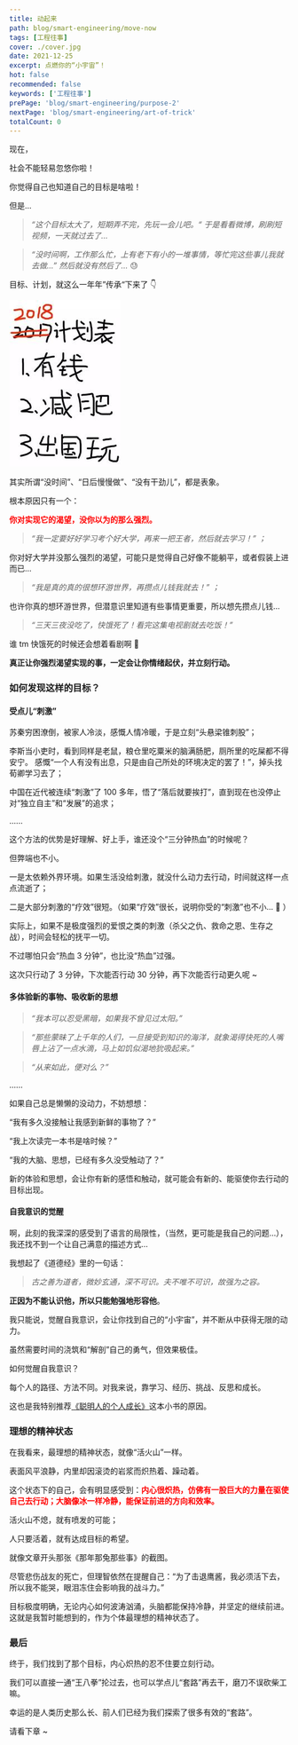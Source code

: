 ```yaml
---
title: 动起来
path: blog/smart-engineering/move-now
tags: [工程往事]
cover: ./cover.jpg
date: 2021-12-25
excerpt: 点燃你的“小宇宙”！
hot: false
recommended: false
keywords: ['工程往事']
prePage: 'blog/smart-engineering/purpose-2'
nextPage: 'blog/smart-engineering/art-of-trick'
totalCount: 0
---
```


现在，

社会不能轻易忽悠你啦！

你觉得自己也知道自己的目标是啥啦！

但是...

> _“这个目标太大了，短期弄不完，先玩一会儿吧。“ 于是看看微博，刷刷短视频，一天就过去了..._

> _“没时间啊，工作那么忙，上有老下有小的一堆事情，等忙完这些事儿我就去做...” 然后就没有然后了..._ 😓

目标、计划，就这么一年年”传承“下来了 👇

![](./plan.jpeg)

其实所谓“没时间”、“日后慢慢做”、“没有干劲儿”，都是表象。

根本原因只有一个：

<font color="red">**你对实现它的渴望，没你以为的那么强烈。**</font>

> _“我一定要好好学习考个好大学，再来一把王者，然后就去学习！” ；_

你对好大学并没那么强烈的渴望，可能只是觉得自己好像不能躺平，或者假装上进而已...

> _“我是真的真的很想环游世界，再攒点儿钱我就去！” ；_

也许你真的想环游世界，但潜意识里知道有些事情更重要，所以想先攒点儿钱...

> _“三天三夜没吃了，快饿死了！看完这集电视剧就去吃饭！”_

谁 tm 快饿死的时候还会想着看剧啊 🤣

**真正让你强烈渴望实现的事，一定会让你情绪起伏，并立刻行动。**

### 如何发现这样的目标？

#### 受点儿“刺激”

苏秦穷困潦倒，被家人冷淡，感慨人情冷暖，于是立刻“头悬梁锥刺股”；

李斯当小吏时，看到同样是老鼠，粮仓里吃粟米的脑满肠肥，厕所里的吃屎都不得安宁。 感慨“一个人有没有出息，只是由自己所处的环境决定的罢了！”，掉头找荀卿学习去了；

中国在近代被连续“刺激”了 100 多年，悟了“落后就要挨打”，直到现在也没停止对“独立自主”和“发展”的追求；

......

这个方法的优势是好理解、好上手，谁还没个“三分钟热血”的时候呢？

但弊端也不小。

一是太依赖外界环境。如果生活没给刺激，就没什么动力去行动，时间就这样一点点流逝了；

二是大部分刺激的“疗效”很短。（如果“疗效”很长，说明你受的“刺激”也不小... 🥺 ）

实际上，如果不是极度强烈的爱恨之类的刺激（杀父之仇、救命之恩、生存之战），时间会轻松的抚平一切。

不过哪怕只会“热血 3 分钟”，也比没“热血”过强。

这次只行动了 3 分钟，下次能否行动 30 分钟，再下次能否行动更久呢 ~

#### 多体验新的事物、吸收新的思想

> _“我本可以忍受黑暗，如果我不曾见过太阳。”_

> _“那些蒙昧了上千年的人们，一旦接受到知识的海洋，就象渴得快死的人嘴唇上沾了一点水滴，马上如饥似渴地狁吸起来。”_

> _“从来如此，便对么？”_

......

如果自己总是懒懒的没动力，不妨想想：

“我有多久没接触让我感到新鲜的事物了？”

“我上次读完一本书是啥时候？”

“我的大脑、思想，已经有多久没受触动了？”

新的体验和思想，会让你有新的感悟和触动，就可能会有新的、能驱使你去行动的目标出现。

#### 自我意识的觉醒

啊，此刻的我深深的感受到了语言的局限性，（当然，更可能是我自己的问题...），我还找不到一个让自己满意的描述方式...

我想起了《道德经》里的一句话：

> _古之善为道者，微妙玄通，深不可识。夫不唯不可识，故强为之容。_

**正因为不能认识他，所以只能勉强地形容他**。

我只能说，觉醒自我意识，会让你找到自己的“小宇宙”，并不断从中获得无限的动力。

虽然需要时间的浇筑和“解剖”自己的勇气，但效果极佳。

如何觉醒自我意识？

每个人的路径、方法不同。对我来说，靠学习、经历、挑战、反思和成长。

这也是我特别推荐[《聪明人的个人成长》](/tags/Personal%20Development%20for%20Smart%20People)这本小书的原因。

### 理想的精神状态

在我看来，最理想的精神状态，就像“活火山”一样。

表面风平浪静，内里却因滚烫的岩浆而炽热着、躁动着。

这个状态下的自己，会有明显感受到：<font color="red">**内心很炽热，仿佛有一股巨大的力量在驱使自己去行动；大脑像冰一样冷静，能保证前进的方向和效率。**</font>

活火山不熄，就有喷发的可能；

人只要活着，就有达成目标的希望。

就像文章开头那张《那年那兔那些事》的截图。

尽管悲伤战友的死亡，但理智依然在提醒自己：“为了击退鹰酱，我必须活下去，所以我不能哭，眼泪冻住会影响我的战斗力。”

目标极度明确，无论内心如何波涛汹涌，头脑都能保持冷静，并坚定的继续前进。这就是我暂时能想到的，作为个体最理想的精神状态了。

### 最后

终于，我们找到了那个目标，内心炽热的忍不住要立刻行动。

我们可以直接一通“王八拳”抡过去，也可以学点儿“套路”再去干，磨刀不误砍柴工嘛。

幸运的是人类历史那么长、前人们已经为我们探索了很多有效的“套路”。

请看下章 ~
